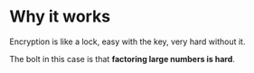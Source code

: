 # Why it works

Encryption is like a lock, easy with the key, very hard without it.

The bolt in this case is that **factoring large numbers is hard**.
